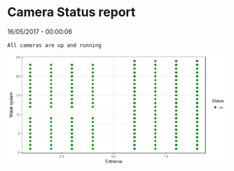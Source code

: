 Camera Status report
================
16/05/2017 - 00:00:06

    All cameras are up and running

![](camreport_files/figure-markdown_github/unnamed-chunk-2-1.png)

